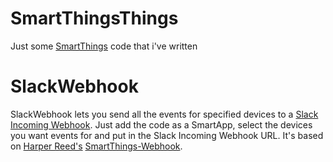 # SmartThingsThings
Just some [SmartThings](http://smartthings.com) code that i've written

# SlackWebhook
SlackWebhook lets you send all the events for specified devices to a [Slack Incoming Webhook](https://api.slack.com/incoming-webhooks). 
Just add the code as a SmartApp, select the devices you want events for and put in the Slack Incoming Webhook URL.
It's based on [Harper Reed's](http://twitter.com/harper) [SmartThings-Webhook](https://github.com/harperreed/SmartThings-webhook).